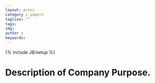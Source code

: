 ```yaml
---
layout: press
category : papers
tagline: ""
tags:
img: 
author : 
keywords: 
---
```

{% include JB/setup %}

# Description of Company Purpose.